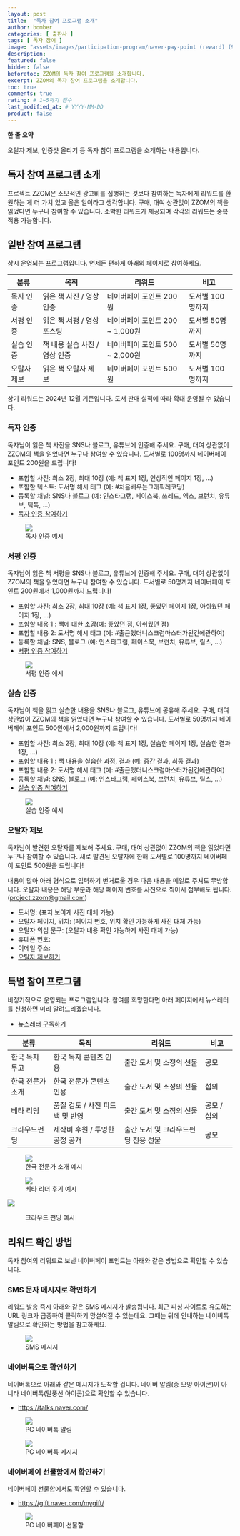 ```yaml
---
layout: post
title:  "독차 참여 프로그램 소개"
author: bomber
categories: [ 출판사 ]
tags: [ 독자 참여 ]
image: "assets/images/participation-program/naver-pay-point (reward) (960x600).png"
description: 
featured: false
hidden: false
beforetoc: ZZOM의 독자 참여 프로그램을 소개합니다.
excerpt: ZZOM의 독자 참여 프로그램을 소개합니다.
toc: true
comments: true
rating: # 1~5까지 점수
last_modified_at: # YYYY-MM-DD
product: false
---
```


<div class="note">
    <b>한 줄 요약</b>
    <p>오탈자 제보, 인증샷 올리기 등 독자 참여 프로그램을 소개하는 내용입니다.</p> 
</div>

## 독자 참여 프로그램 소개

프로젝트 ZZOM은 소모적인 광고비를 집행하는 것보다 참여하는 독자에게 리워드를 환원하는 게 더 가치 있고 옳은 일이라고 생각합니다. 구매, 대여 상관없이 ZZOM의 책을 읽었다면 누구나 참여할 수 있습니다. 소박한 리워드가 제공되며 각각의 리워드는 중복 적용 가능합니다.


## 일반 참여 프로그램

상시 운영되는 프로그램입니다. 언제든 편하게 아래의 페이지로 참여하세요.

| 분류 | 목적 | 리워드 | 비고 |
| - | - | - | - |
| 독자 인증 | 읽은 책 사진 / 영상 인증 | 네이버페이 포인트 200원 | 도서별 100명까지 |
| 서평 인증 | 읽은 책 서평 / 영상 포스팅 | 네이버페이 포인트 200 ~ 1,000원 | 도서별 50명까지 |
| 실습 인증 | 책 내용 실습 사진 / 영상 인증 | 네이버페이 포인트 500 ~ 2,000원 | 도서별 50명까지 |
| 오탈자 제보 | 읽은 책 오탈자 제보 | 네이버페이 포인트 500원 | 도서별 100명까지 |

상기 리워드는 2024년 12월 기준입니다. 도서 판매 실적에 따라 확대 운영될 수 있습니다.

### 독자 인증

독자님이 읽은 책 사진을 SNS나 블로그, 유튜브에 인증해 주세요. 
구매, 대여 상관없이 ZZOM의 책을 읽었다면 누구나 참여할 수 있습니다. 
도서별로 100명까지 네이버페이 포인트 200원을 드립니다!

* 포함할 사진: 최소 2장, 최대 10장 (예: 책 표지 1장, 인상적인 페이지 1장, ...)
* 포함할 텍스트: 도서명 해시 태그 (예: #처음배우는그래픽레코딩)
* 등록할 채널: SNS나 블로그 (예: 인스타그램, 페이스북, 쓰레드, 엑스, 브런치, 유튜브, 틱톡, ...)
* <a href="https://forms.gle/FKwERUonoBJGS4ik7" target="_blank">독자 인증 참여하기</a>

<div class="container">
    <div class="row">
        <div class="col ml-auto">
        <figure>
        <img class="large rounded" src="{{ site.baseurl }}/assets/images/participation-program/participation-book.jpg" alter="">
        <figcaption>독자 인증 예시</figcaption>
        </figure>
        </div>
    </div>
</div>

### 서평 인증
독자님이 읽은 책 서평을 SNS나 블로그, 유튜브에 인증해 주세요. 
구매, 대여 상관없이 ZZOM의 책을 읽었다면 누구나 참여할 수 있습니다. 
도서별로 50명까지 네이버페이 포인트 200원에서 1,000원까지 드립니다!

* 포함할 사진: 최소 2장, 최대 10장 (예: 책 표지 1장, 좋았던 페이지 1장, 아쉬웠던 페이지 1장, ...)
* 포함할 내용 1 : 책에 대한 소감(예: 좋았던 점, 아쉬웠던 점)
* 포함할 내용 2: 도서명 해시 태그 (예: #출근했더니스크럼마스터가된건에관하여)
* 등록할 채널: SNS, 블로그 (예: 인스타그램, 페이스북, 브런치, 유튜브, 릴스, ...)
* <a href="https://forms.gle/3upGDS1UYcQivtaeA" target="_blank">서평 인증 참여하기</a>

<div class="container">
    <div class="row">
        <div class="col ml-auto">
        <figure>
        <img class="large rounded" src="{{ site.baseurl }}/assets/images/participation-program/participation-online-reivewe.png" alter="">
        <figcaption>서평 인증 예시</figcaption>
        </figure>
        </div>
    </div>
</div>

### 실습 인증
독자님이 책을 읽고 실습한 내용을 SNS나 블로그, 유튜브에 공유해 주세요. 
구매, 대여 상관없이 ZZOM의 책을 읽었다면 누구나 참여할 수 있습니다. 
도서별로 50명까지 네이버페이 포인트 500원에서 2,000원까지 드립니다!

* 포함할 사진: 최소 2장, 최대 10장 (예: 책 표지 1장, 실습한 페이지 1장, 실습한 결과 1장, ...)
* 포함할 내용 1 : 책 내용을 실습한 과정, 결과 (예: 중간 결과, 최종 결과)
* 포함할 내용 2: 도서명 해시 태그 (예: #출근했더니스크럼마스터가된건에관하여)
* 등록할 채널: SNS, 블로그 (예: 인스타그램, 페이스북, 브런치, 유튜브, 릴스, ...)
* <a href="https://forms.gle/h9MvLWgZXLXRQHsf6" target="_blank">실습 인증 참여하기</a>

<div class="container">
    <div class="row">
        <div class="col ml-auto">
        <figure>
        <img class="large rounded" src="{{ site.baseurl }}/assets/images/participation-program/participation-card.jpg" alter="">
        <figcaption>실습 인증 예시</figcaption>
        </figure>
        </div>
    </div>
</div>

### 오탈자 제보
독자님이 발견한 오탈자를 제보해 주세요. 
구매, 대여 상관없이 ZZOM의 책을 읽었다면 누구나 참여할 수 있습니다. 
새로 발견된 오탈자에 한해 도서별로 100명까지 네이버페이 포인트 500원을 드립니다!

내용이 많아 아래 형식으로 입력하기 번거로울 경우 다음 내용을 메일로 주셔도 무방합니다. 
오탈자 내용은 해당 부분과 해당 페이지 번호를 사진으로 찍어서 첨부해도 됩니다.
(project.zzom@gmail.com)
* 도서명: (표지 보이게 사진 대체 가능)
* 오탈자 페이지, 위치: (페이지 번호, 위치 확인 가능하게 사진 대체 가능)
* 오탈자 의심 문구: (오탈자 내용 확인 가능하게 사진 대체 가능)
* 휴대폰 번호: 
* 이메일 주소: 
* <a href="https://forms.gle/B8kxdjLmprjK6NUh8" target="_blank">오탈자 제보하기</a>

## 특별 참여 프로그램
비정기적으로 운영되는 프로그램입니다. 참여를 희망한다면 아래 페이지에서 뉴스레터를 신청하면 미리 알려드리겠습니다.
* <a href="https://project-zzom.stibee.com" target="_blank">뉴스레터 구독하기</a>

| 분류 | 목적 | 리워드 | 비고 |
| - | - | - | - |
| 한국 독자 투고 | 한국 독자 콘텐츠 인용 | 출간 도서 및 소정의 선물 | 공모 |
| 한국 전문가 소개 | 한국 전문가 콘텐츠 인용 | 출간 도서 및 소정의 선물 | 섭외 |
| 베타 리딩 | 품질 검토 / 사전 피드백 및 반영 | 출간 도서 및 소정의 선물 | 공모 / 섭외 |
| 크라우드펀딩 | 제작비 후원 / 투명한 공정 공개 | 출간 도서 및 크라우드펀딩 전용 선물 | 공모 |

<div class="container">
    <div class="row">
        <div class="col ml-auto">
        <figure>
        <img class="large rounded" src="{{ site.baseurl }}/assets/images/participation-program/participation-expert.png" alter="">
        <figcaption>한국 전문가 소개 예시</figcaption>
        </figure>
        </div>
        <div class="col ml-auto">
        <figure>
        <img class="large rounded" src="{{ site.baseurl }}/assets/images/participation-program/participation-review.png" alter="">
        <figcaption>베타 리더 후기 예시</figcaption>
        </figure>
        </div>
        <div class="col ml-auto">
        <img class="large rounded" src="{{ site.baseurl }}/assets/images/participation-program/participation-crowdfunding.png" alter="">
        <figure>
        <figcaption>크라우드 펀딩 예시</figcaption>
        </figure>
        </div>
    </div>
</div>

## 리워드 확인 방법

독자 참여의 리워드로 보낸 네이버페이 포인트는 아래와 같은 방법으로 확인할 수 있습니다.

### SMS 문자 메시지로 확인하기

리워드 발송 즉시 아래와 같은 SMS 메시지가 발송됩니다. 
최근 피싱 사이트로 유도하는 URL 링크가 급증하여 클릭하기 망설여질 수 있는데요.
그때는 뒤에 안내하는 네이버톡 알림으로 확인하는 방법을 참고하세요.

<div class="row">
    <div class="col ml-auto">
    <figure>
    <a href="{{ site.baseurl }}/assets/images/naver-pay/naverpay-receive-sms.png" target="_blank">
    <img class="rounded" src="{{ site.baseurl }}/assets/images/naver-pay/naverpay-receive-sms.png" alter="">
    </a>
    <figcaption>SMS 메시지</figcaption>
    </figure>
    </div>
</div>

### 네이버톡으로 확인하기

네이버톡으로 아래와 같은 메시지가 도착할 겁니다.
네이버 알림(종 모양 아이콘)이 아니라 네이버톡(말풍선 아이콘)으로 확인할 수 있습니다.

* https://talks.naver.com/

<div class="row">
    <div class="col ml-auto">
    <figure>
    <a href="{{ site.baseurl }}/assets/images/naver-pay/naverpay-receive-pc-1.png" target="_blank">
    <img class="rounded" src="{{ site.baseurl }}/assets/images/naver-pay/naverpay-receive-pc-1.png" alter="">
    </a>
    <figcaption>PC 네이버톡 알림</figcaption>
    </figure>
    </div>
</div>

<div class="row">
    <div class="col ml-auto">
    <figure>
    <a href="{{ site.baseurl }}/assets/images/naver-pay/naverpay-receive-pc-2.png" target="_blank">
    <img class="rounded" src="{{ site.baseurl }}/assets/images/naver-pay/naverpay-receive-pc-2.png" alter="">
    </a>
    <figcaption>PC 네이버톡 메시지</figcaption>
    </figure>
    </div>
</div>

### 네이버페이 선물함에서 확인하기

네이버페이 선물함에서도 확인할 수 있습니다.
* https://gift.naver.com/mygift/

<div class="row">
    <div class="col ml-auto">
    <figure>
    <a href="{{ site.baseurl }}/assets/images/naver-pay/naverpay-receive-pc-myfigt.png" target="_blank">
    <img class="rounded" src="{{ site.baseurl }}/assets/images/naver-pay/naverpay-receive-pc-mygift.png" alter="">
    </a>
    <figcaption>PC 네이버페이 선물함</figcaption>
    </figure>
    </div>
</div>
